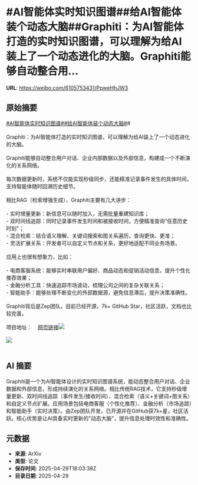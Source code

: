 # #AI智能体实时知识图谱##给AI智能体装个动态大脑##Graphiti：为AI智能体打造的实时知识图谱，可以理解为给AI装上了一个动态进化的大脑。Graphiti能够自动整合用...

**URL**: https://weibo.com/6105753431/PpweHhJW3

## 原始摘要

<a href="https://m.weibo.cn/search?containerid=231522type%3D1%26t%3D10%26q%3D%23AI%E6%99%BA%E8%83%BD%E4%BD%93%E5%AE%9E%E6%97%B6%E7%9F%A5%E8%AF%86%E5%9B%BE%E8%B0%B1%23&amp;extparam=%23AI%E6%99%BA%E8%83%BD%E4%BD%93%E5%AE%9E%E6%97%B6%E7%9F%A5%E8%AF%86%E5%9B%BE%E8%B0%B1%23" data-hide=""><span class="surl-text">#AI智能体实时知识图谱#</span></a><a href="https://m.weibo.cn/search?containerid=231522type%3D1%26t%3D10%26q%3D%23%E7%BB%99AI%E6%99%BA%E8%83%BD%E4%BD%93%E8%A3%85%E4%B8%AA%E5%8A%A8%E6%80%81%E5%A4%A7%E8%84%91%23&amp;extparam=%23%E7%BB%99AI%E6%99%BA%E8%83%BD%E4%BD%93%E8%A3%85%E4%B8%AA%E5%8A%A8%E6%80%81%E5%A4%A7%E8%84%91%23" data-hide=""><span class="surl-text">#给AI智能体装个动态大脑#</span></a>#<br><br>Graphiti：为AI智能体打造的实时知识图谱，可以理解为给AI装上了一个动态进化的大脑。<br><br>Graphiti能够自动整合用户对话、企业内部数据以及外部信息，构建成一个不断演化的关系网络。<br><br>每次数据更新时，系统不仅能实现秒级同步，还能精准记录事件发生的具体时间，支持智能体随时回溯历史细节。<br><br>相比RAG（检索增强生成），Graphiti主要有几大进步：<br><br>- 实时增量更新：新信息可以随时加入，无需批量重建知识库；<br>- 双时间线追踪：同时记录事件发生时间和被接收时间，方便精准查询“任意历史时刻”；<br>- 混合检索：结合语义理解、关键词搜索和图关系遍历，查询更快、更准；<br>- 灵活扩展关系：开发者可以自定义节点和关系，更好地适配不同业务场景。<br><br>应用上也很有想象力，比如：<br><br>- 电商客服系统：能够实时串联用户偏好、商品动态和促销活动信息，提升个性化推荐效果；<br>- 金融分析工具：快速追踪市场波动，梳理公司之间的复杂关联关系；<br>- 智能助手：能够处理不断变化的外部数据源，避免信息滞后，提升决策准确性。<br><br>Graphiti背后是Zep团队，目前已经开源，7k+ GitHub Star，社区活跃，文档也比较完善。<br><br>项目地址：<a href="https://weibo.cn/sinaurl?u=https%3A%2F%2Fgithub.com%2Fgetzep%2Fgraphiti" data-hide=""><span class="url-icon"><img style="width: 1rem;height: 1rem" src="https://h5.sinaimg.cn/upload/2015/09/25/3/timeline_card_small_web_default.png" referrerpolicy="no-referrer"></span><span class="surl-text">网页链接</span></a><img style="" src="https://tvax2.sinaimg.cn/large/006Fd7o3gy1i0xt8fpdp7g31hc0u0aeh.gif" referrerpolicy="no-referrer"><br><br><img style="" src="https://tvax3.sinaimg.cn/large/006Fd7o3gy1i0xt8fxg9ng31hc0u04ir.gif" referrerpolicy="no-referrer"><br><br>

## AI 摘要

Graphiti是一个为AI智能体设计的实时知识图谱系统，能动态整合用户对话、企业数据和外部信息，形成持续演化的关系网络。相比传统RAG技术，它支持秒级增量更新、双时间线追踪（事件发生/接收时间）、混合检索（语义+关键词+图关系）和自定义节点扩展。应用场景包括电商客服（个性化推荐）、金融分析（市场追踪）和智能助手（实时决策）。由Zep团队开发，已开源并在GitHub获7k+星，社区活跃。核心优势是让AI具备实时更新的"动态大脑"，提升信息处理时效性和准确性。

## 元数据

- **来源**: ArXiv
- **类型**: 论文
- **保存时间**: 2025-04-29T18:03:38Z
- **目录日期**: 2025-04-29
